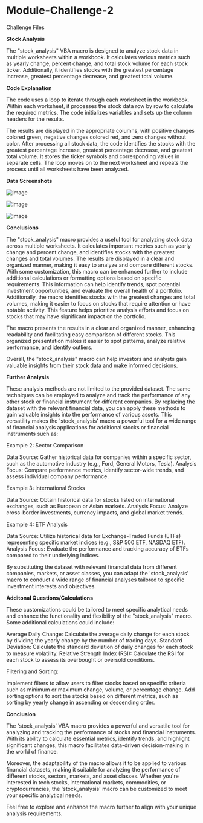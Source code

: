 # Module-Challenge-2
Challenge Files

**Stock Analysis**

The "stock_analysis" VBA macro is designed to analyze stock data in multiple worksheets within a workbook. It calculates various metrics such as yearly change, percent change, and total stock volume for each stock ticker. Additionally, it identifies stocks with the greatest percentage increase, greatest percentage decrease, and greatest total volume.

**Code Explanation**

The code uses a loop to iterate through each worksheet in the workbook. Within each worksheet, it processes the stock data row by row to calculate the required metrics. The code initializes variables and sets up the column headers for the results. 

The results are displayed in the appropriate columns, with positive changes colored green, negative changes colored red, and zero changes without color.
After processing all stock data, the code identifies the stocks with the greatest percentage increase, greatest percentage decrease, and greatest total volume. It stores the ticker symbols and corresponding values in separate cells.
The loop moves on to the next worksheet and repeats the process until all worksheets have been analyzed.

**Data Screenshots**

![image](https://github.com/M-2499/VBA-challenge/assets/135250810/1fdc243a-2927-41c6-83d1-cc9bf6573028)

![image](https://github.com/M-2499/VBA-challenge/assets/135250810/1ec2a3e8-cfe2-4279-bc9d-9d28ad7aafc2)

![image](https://github.com/M-2499/VBA-challenge/assets/135250810/efa45ab4-f95e-4d43-b40a-144f36a82acb)


**Conclusions**

The "stock_analysis" macro provides a useful tool for analyzing stock data across multiple worksheets. It calculates important metrics such as yearly change and percent change, and identifies stocks with the greatest changes and total volumes. The results are displayed in a clear and organized manner, making it easy to analyze and compare different stocks.
With some customization, this macro can be enhanced further to include additional calculations or formatting options based on specific requirements. This information can help identify trends, spot potential investment opportunities, and evaluate the overall health of a portfolio. Additionally, the macro identifies stocks with the greatest changes and total volumes, making it easier to focus on stocks that require attention or have notable activity. This feature helps prioritize analysis efforts and focus on stocks that may have significant impact on the portfolio.

The macro presents the results in a clear and organized manner, enhancing readability and facilitating easy comparison of different stocks. This organized presentation makes it easier to spot patterns, analyze relative performance, and identify outliers.

Overall, the "stock_analysis" macro can help investors and analysts gain valuable insights from their stock data and make informed decisions.

**Further Analysis**

These analysis methods are not limited to the provided dataset. The same techniques can be employed to analyze and track the performance of any other stock or financial instrument for different companies. By replacing the dataset with the relevant financial data, you can apply these methods to gain valuable insights into the performance of various assets. This versatility makes the 'stock_analysis' macro a powerful tool for a wide range of financial analysis applications for additional stocks or financial instruments such as: 

Example 2: Sector Comparison

Data Source: Gather historical data for companies within a specific sector, such as the automotive industry (e.g., Ford, General Motors, Tesla).
Analysis Focus: Compare performance metrics, identify sector-wide trends, and assess individual company performance.

Example 3: International Stocks

Data Source: Obtain historical data for stocks listed on international exchanges, such as European or Asian markets.
Analysis Focus: Analyze cross-border investments, currency impacts, and global market trends.

Example 4: ETF Analysis

Data Source: Utilize historical data for Exchange-Traded Funds (ETFs) representing specific market indices (e.g., S&P 500 ETF, NASDAQ ETF).
Analysis Focus: Evaluate the performance and tracking accuracy of ETFs compared to their underlying indices.

By substituting the dataset with relevant financial data from different companies, markets, or asset classes, you can adapt the 'stock_analysis' macro to conduct a wide range of financial analyses tailored to specific investment interests and objectives.


**Additonal Questions/Calculations**

These customizations could be tailored to meet specific analytical needs and enhance the functionality and flexibility of the "stock_analysis" macro. Some additional calculations could include:

Average Daily Change: Calculate the average daily change for each stock by dividing the yearly change by the number of trading days.
Standard Deviation: Calculate the standard deviation of daily changes for each stock to measure volatility.
Relative Strength Index (RSI): Calculate the RSI for each stock to assess its overbought or oversold conditions.

Filtering and Sorting:

Implement filters to allow users to filter stocks based on specific criteria such as minimum or maximum change, volume, or percentage change.
Add sorting options to sort the stocks based on different metrics, such as sorting by yearly change in ascending or descending order.


**Conclusion**

The 'stock_analysis' VBA macro provides a powerful and versatile tool for analyzing and tracking the performance of stocks and financial instruments. With its ability to calculate essential metrics, identify trends, and highlight significant changes, this macro facilitates data-driven decision-making in the world of finance.

Moreover, the adaptability of the macro allows it to be applied to various financial datasets, making it suitable for analyzing the performance of different stocks, sectors, markets, and asset classes. Whether you're interested in tech stocks, international markets, commodities, or cryptocurrencies, the 'stock_analysis' macro can be customized to meet your specific analytical needs.

Feel free to explore and enhance the macro further to align with your unique analysis requirements. 

